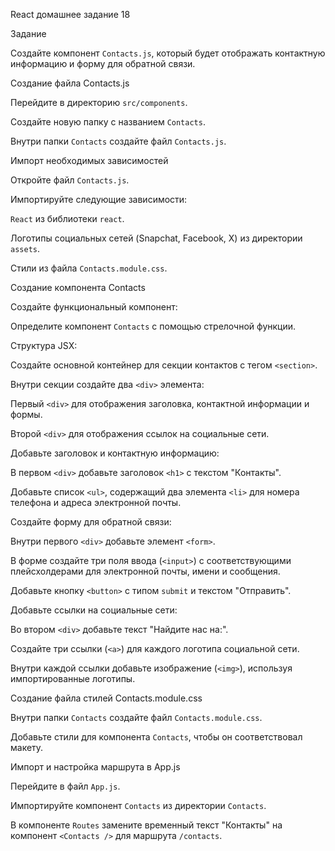 React домашнее задание 18

Задание

Создайте компонент `Contacts.js`, который будет отображать контактную информацию и форму для обратной связи.

Создание файла Contacts.js

Перейдите в директорию `src/components`.

Создайте новую папку с названием `Contacts`.

Внутри папки `Contacts` создайте файл `Contacts.js`.

Импорт необходимых зависимостей

Откройте файл `Contacts.js`.

Импортируйте следующие зависимости:

`React` из библиотеки `react`.

Логотипы социальных сетей (Snapchat, Facebook, X) из директории `assets`.

Стили из файла `Contacts.module.css`.

Создание компонента Contacts

Создайте функциональный компонент:

Определите компонент `Contacts` с помощью стрелочной функции.

Структура JSX:

Создайте основной контейнер для секции контактов с тегом `<section>`.

Внутри секции создайте два `<div>` элемента:

Первый `<div>` для отображения заголовка, контактной информации и формы.

Второй `<div>` для отображения ссылок на социальные сети.

Добавьте заголовок и контактную информацию:

В первом `<div>` добавьте заголовок `<h1>` с текстом "Контакты".

Добавьте список `<ul>`, содержащий два элемента `<li>` для номера телефона и адреса электронной почты.

Создайте форму для обратной связи:

Внутри первого `<div>` добавьте элемент `<form>`.

В форме создайте три поля ввода (`<input>`) с соответствующими плейсхолдерами для электронной почты, имени и сообщения.

Добавьте кнопку `<button>` с типом `submit` и текстом "Отправить".

Добавьте ссылки на социальные сети:

Во втором `<div>` добавьте текст "Найдите нас на:".

Создайте три ссылки (`<a>`) для каждого логотипа социальной сети.

Внутри каждой ссылки добавьте изображение (`<img>`), используя импортированные логотипы.

Создание файла стилей Contacts.module.css

Внутри папки `Contacts` создайте файл `Contacts.module.css`.

Добавьте стили для компонента `Contacts`, чтобы он соответствовал макету.

Импорт и настройка маршрута в App.js

Перейдите в файл `App.js`.

Импортируйте компонент `Contacts` из директории `Contacts`.

В компоненте `Routes` замените временный текст "Контакты" на компонент `<Contacts />` для маршрута `/contacts`.
